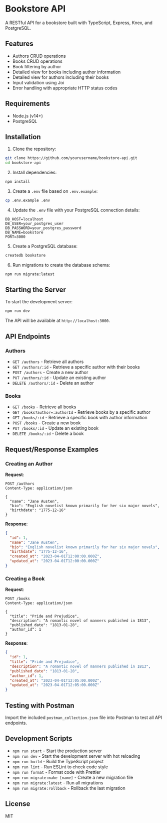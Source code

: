 # Bookstore API

A RESTful API for a bookstore built with TypeScript, Express, Knex, and PostgreSQL.

## Features

- Authors CRUD operations
- Books CRUD operations
- Book filtering by author
- Detailed view for books including author information
- Detailed view for authors including their books
- Input validation using Joi
- Error handling with appropriate HTTP status codes

## Requirements

- Node.js (v14+)
- PostgreSQL

## Installation

1. Clone the repository:
```bash
git clone https://github.com/yourusername/bookstore-api.git
cd bookstore-api
```

2. Install dependencies:
```bash
npm install
```

3. Create a `.env` file based on `.env.example`:
```bash
cp .env.example .env
```

4. Update the `.env` file with your PostgreSQL connection details:
```
DB_HOST=localhost
DB_USER=your_postgres_user
DB_PASSWORD=your_postgres_password
DB_NAME=bookstore
PORT=3000
```

5. Create a PostgreSQL database:
```bash
createdb bookstore
```

6. Run migrations to create the database schema:
```bash
npm run migrate:latest
```

## Starting the Server

To start the development server:

```bash
npm run dev
```

The API will be available at `http://localhost:3000`.

## API Endpoints

### Authors

- `GET /authors` - Retrieve all authors
- `GET /authors/:id` - Retrieve a specific author with their books
- `POST /authors` - Create a new author
- `PUT /authors/:id` - Update an existing author
- `DELETE /authors/:id` - Delete an author

### Books

- `GET /books` - Retrieve all books
- `GET /books?author=:authorId` - Retrieve books by a specific author
- `GET /books/:id` - Retrieve a specific book with author information
- `POST /books` - Create a new book
- `PUT /books/:id` - Update an existing book
- `DELETE /books/:id` - Delete a book

## Request/Response Examples

### Creating an Author

**Request**:
```http
POST /authors
Content-Type: application/json

{
  "name": "Jane Austen",
  "bio": "English novelist known primarily for her six major novels",
  "birthdate": "1775-12-16"
}
```

**Response**:
```json
{
  "id": 1,
  "name": "Jane Austen",
  "bio": "English novelist known primarily for her six major novels",
  "birthdate": "1775-12-16",
  "created_at": "2023-04-01T12:00:00.000Z",
  "updated_at": "2023-04-01T12:00:00.000Z"
}
```

### Creating a Book

**Request**:
```http
POST /books
Content-Type: application/json

{
  "title": "Pride and Prejudice",
  "description": "A romantic novel of manners published in 1813",
  "published_date": "1813-01-28",
  "author_id": 1
}
```

**Response**:
```json
{
  "id": 1,
  "title": "Pride and Prejudice",
  "description": "A romantic novel of manners published in 1813",
  "published_date": "1813-01-28",
  "author_id": 1,
  "created_at": "2023-04-01T12:05:00.000Z",
  "updated_at": "2023-04-01T12:05:00.000Z"
}
```

## Testing with Postman

Import the included `postman_collection.json` file into Postman to test all API endpoints.

## Development Scripts

- `npm run start` - Start the production server
- `npm run dev` - Start the development server with hot reloading
- `npm run build` - Build the TypeScript project
- `npm run lint` - Run ESLint to check code style
- `npm run format` - Format code with Prettier
- `npm run migrate:make [name]` - Create a new migration file
- `npm run migrate:latest` - Run all migrations
- `npm run migrate:rollback` - Rollback the last migration

## License

MIT